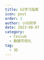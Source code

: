 ```yaml
---
title: G2学习指南
icon: post
order: 1
author: 小孙同学
date: 2023-08-07
category:
  - Cesium
  - 数据可视化
tag:
  - 3D
---
```

